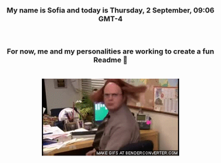 


<div align="center">
<h3 >My name is Sofia and today is Thursday, 2 September, 09:06 GMT-4</h3><br>
<h3 >For now, me and my personalities are working to create a fun Readme 👋
</h3><br>
<img src='img/dwight.gif' alt='working...'/>
</div>

